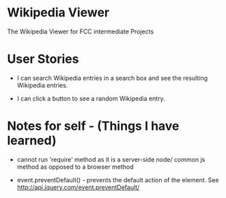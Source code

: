 # **Wikipedia Viewer**

The Wikipedia Viewer for FCC intermediate Projects

User Stories
============
- I can search Wikipedia entries in a search box and see the resulting Wikipedia entries.

- I can click a button to see a random Wikipedia entry.


Notes for self - (Things I have learned)
=====================

- cannot run 'require' method as it is a server-side node/ common js method as opposed to a browser method

- event.preventDefault() - prevents the default action of the element.  See http://api.jquery.com/event.preventDefault/
